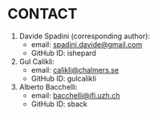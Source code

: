 # CONTACT

1. Davide Spadini (corresponding author):
	* email: spadini.davide@gmail.com
	* GitHub ID: ishepard
2. Gul Calikli:
	* email: calikli@chalmers.se
	* GitHub ID: gulcalikli
3. Alberto Bacchelli:
	* email: bacchelli@ifi.uzh.ch
	* GitHub ID: sback